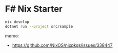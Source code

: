 # F# Nix Starter

```sh
nix develop
dotnet run --project src/sample
```

memo:

- https://github.com/NixOS/nixpkgs/issues/338447
